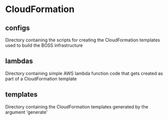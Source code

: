 CloudFormation
==============

configs
-------
Directory containing the scripts for creating the CloudFormation templates
used to build the BOSS infrastructure

lambdas
-------
Directory containing simple AWS lambda function code that gets created as
part of a CloudFormation template

templates
---------
Directory containing the CloudFormation templates generated by the argument
'generate'

